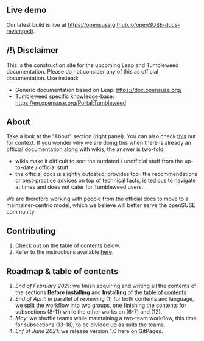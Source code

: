 ## Live demo
Our latest build is live at https://opensuse.github.io/openSUSE-docs-revamped/.

## /!\ Disclaimer
This is the construction site for the upcoming Leap and Tumbleweed documentation. Please do not consider any of this as official documentation. Use instead:
- Generic documentation based on Leap: https://doc.opensuse.org/
- Tumbleweed specific knowledge-base: https://en.opensuse.org/Portal:Tumbleweed

## About
Take a look at the "About" section (right panel). You can also check [this](https://news.opensuse.org/2020/10/12/join-our-team-and-help-us-imporove-the-openSUSE-learning-experience/) out for context. If you wonder why we are doing this when there is already an official documentation along with wikis, the answer is two-fold:
* wikis make it difficult to sort the outdated / unofficial stuff from the up-to-date / official stuff
* the official docs is slightly outdated, provides too little recommendations or best-practice advices on top of technical facts, is tedious to navigate at times and does not cater for Tumbleweed users.

We are therefore working with people from the official docs to move to a maintainer-centric model, which we believe will better serve the openSUSE community.

## Contributing
1. Check out on the table of contents below.
2. Refer to the instructions available [here](https://github.com/openSUSE/openSUSE-docs-revamped/blob/dev/CONTRIBUTING.md).

## Roadmap & table of contents
1. _End of February 2021_: we finish acquiring and writing all the contents of the sections __Before installing__ and __Installing__ of the [table of contents](https://github.com/openSUSE/openSUSE-docs-revamped/blob/dev/ToC.md)
2. _End of April_: in parallel of reviewing (1) for both contents and language, we split the workflow into two groups, one finishing the contents for subsections (8-11) while the other works on (6-7) and (12).
3. _May_: we shuffle teams while maintaining a two-team workflow, this time for subsections (13-18), to be divided up as suits the teams. 
4. _Enf of June 2021_: we release version 1.0 here on GitPages.
